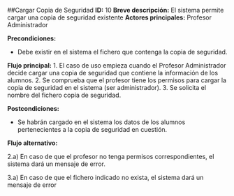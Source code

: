 ##Cargar Copia de Seguridad
**ID:** 10
**Breve descripción:** El sistema permite cargar una copia de seguridad existente
**Actores principales:** Profesor Administrador

**Precondiciones:**
  * Debe existir en el sistema el fichero que contenga la copia de seguridad.

  **Flujo principal:**
    1. El caso de uso empieza cuando el Profesor Administrador decide cargar una copia de seguridad que contiene la información de los alumnos.
    2. Se comprueba que el profesor tiene los permisos para cargar la copia de seguridad en el sistema (ser administrador).
    3. Se solicita el nombre del fichero copia de seguridad.

**Postcondiciones:**
  * Se habrán cargado en el sistema los datos de los alumnos pertenecientes a la copia de seguridad en cuestión.

**Flujo alternativo:**

  2.a) En caso de que el profesor no tenga permisos correspondientes, el sistema dará un mensaje de error.

  3.a) En caso de que el fichero indicado no exista, el sistema dará un mensaje de error
